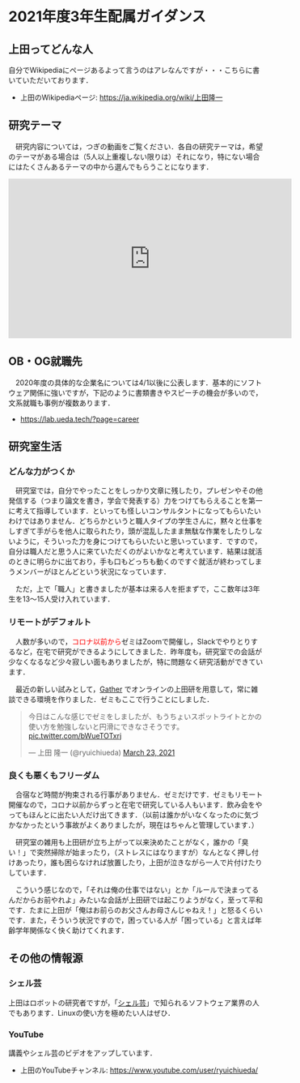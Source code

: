 # 2021年度3年生配属ガイダンス

## 上田ってどんな人

自分でWikipediaにページあるよって言うのはアレなんですが・・・こちらに書いていただいております．

* 上田のWikipediaページ: https://ja.wikipedia.org/wiki/上田隆一

## 研究テーマ

　研究内容については，つぎの動画をご覧ください．各自の研究テーマは，希望のテーマがある場合は（5人以上重複しない限りは）それになり，特にない場合にはたくさんあるテーマの中から選んでもらうことになります．

<iframe width="560" height="315" src="https://www.youtube.com/embed/rZe2GFru3Rk" title="YouTube video player" frameborder="0" allow="accelerometer; autoplay; clipboard-write; encrypted-media; gyroscope; picture-in-picture" allowfullscreen></iframe>

## OB・OG就職先

　2020年度の具体的な企業名については4/1以後に公表します．基本的にソフトウェア関係に強いですが，下記のように書類書きやスピーチの機会が多いので，文系就職も事例が複数あります．

* https://lab.ueda.tech/?page=career

## 研究室生活

### どんな力がつくか

　研究室では，自分でやったことをしっかり文章に残したり，プレゼンやその他発信する（つまり論文を書き，学会で発表する）力をつけてもらえることを第一に考えて指導しています．といっても怪しいコンサルタントになってもらいたいわけではありません．どちらかというと職人タイプの学生さんに，黙々と仕事をしすぎて手がらを他人に取られたり，頭が混乱したまま無駄な作業をしたりしないように，そういった力を身につけてもらいたいと思いっています．ですので，自分は職人だと思う人に来ていただくのがよいかなと考えています．結果は就活のときに明らかに出ており，手も口もどっちも動くのですぐ就活が終わってしまうメンバーがほとんどという状況になっています．


　ただ，上で「職人」と書きましたが基本は来る人を拒まずで，ここ数年は3年生を13〜15人受け入れています．


### リモートがデフォルト

　人数が多いので，<span style="color:red">コロナ以前から</span>ゼミはZoomで開催し，Slackでやりとりするなど，在宅で研究ができるようにしてきました．昨年度も，研究室での会話が少なくなるなど少々寂しい面もありましたが，特に問題なく研究活動ができています．

　最近の新しい試みとして，[Gather](https://gather.town/) でオンラインの上田研を用意して，常に雑談できる環境を作りました．ゼミもここで行うことにしました．

<blockquote class="twitter-tweet" data-partner="tweetdeck"><p lang="ja" dir="ltr">今日はこんな感じでゼミをしましたが、もうちょいスポットライトとかの使い方を勉強しないと円滑にできなさそうです。 <a href="https://t.co/bWueTOTxrj">pic.twitter.com/bWueTOTxrj</a></p>&mdash; 上田 隆一 (@ryuichiueda) <a href="https://twitter.com/ryuichiueda/status/1374333583431639040?ref_src=twsrc%5Etfw">March 23, 2021</a></blockquote>
<script async src="https://platform.twitter.com/widgets.js" charset="utf-8"></script>


### 良くも悪くもフリーダム

　合宿など時間が拘束される行事がありません．ゼミだけです．ゼミもリモート開催なので，コロナ以前からずっと在宅で研究している人もいます．飲み会をやってもほんとに出たい人だけ出てきます．（以前は誰かがいなくなったのに気づかなかったという事故がよくありましたが，現在はちゃんと管理しています．）

　研究室の雑用も上田研が立ち上がって以来決めたことがなく，誰かの「臭い！」で突然掃除が始まったり，（ストレスにはなりますが）なんとなく押し付けあったり，誰も困らなければ放置したり，上田が泣きながら一人で片付けたりしています．

　こういう感じなので，「それは俺の仕事ではない」とか「ルールで決まってるんだからお前やれよ」みたいな会話が上田研では起こりようがなく，至って平和です．たまに上田が「俺はお前らのお父さんお母さんじゃねえ！」と怒るくらいです．また，そういう状況ですので，困っている人が「困っている」と言えば年齢学年関係なく快く助けてくれます．


## その他の情報源


### シェル芸

上田はロボットの研究者ですが，「[シェル芸](https://ja.wikipedia.org/wiki/USP%E5%8F%8B%E3%81%AE%E4%BC%9A#%E3%82%B7%E3%82%A7%E3%83%AB%E8%8A%B8)」で知られるソフトウェア業界の人でもあります．Linuxの使い方を極めたい人はぜひ．

### YouTube

講義やシェル芸のビデオをアップしています．

* 上田のYouTubeチャンネル: https://www.youtube.com/user/ryuichiueda/
